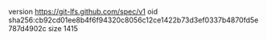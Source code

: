 version https://git-lfs.github.com/spec/v1
oid sha256:cb92cd01ee8b4f6f94320c8056c12ce1422b73d3ef0337b4870fd5e787d4902c
size 1415
